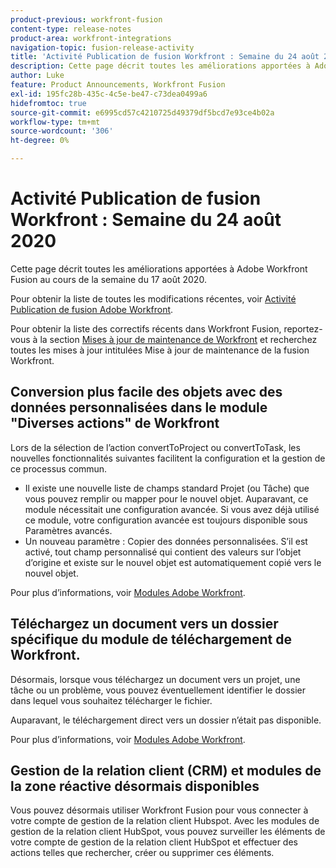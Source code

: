 ```yaml
---
product-previous: workfront-fusion
content-type: release-notes
product-area: workfront-integrations
navigation-topic: fusion-release-activity
title: 'Activité Publication de fusion Workfront : Semaine du 24 août 2020'''
description: Cette page décrit toutes les améliorations apportées à Adobe Workfront Fusion au cours de la semaine du 17 août 2020.
author: Luke
feature: Product Announcements, Workfront Fusion
exl-id: 195fc28b-435c-4c5e-be47-c73dea0499a6
hidefromtoc: true
source-git-commit: e6995cd57c4210725d49379df5bcd7e93ce4b02a
workflow-type: tm+mt
source-wordcount: '306'
ht-degree: 0%

---
```


# Activité Publication de fusion Workfront : Semaine du 24 août 2020

Cette page décrit toutes les améliorations apportées à Adobe Workfront Fusion au cours de la semaine du 17 août 2020.

Pour obtenir la liste de toutes les modifications récentes, voir [Activité Publication de fusion Adobe Workfront](../../../../../product-announcements/product-releases/fusion-release-activity/fusion-release-activity.md).

Pour obtenir la liste des correctifs récents dans Workfront Fusion, reportez-vous à la section [Mises à jour de maintenance de Workfront](https://experienceleague.adobe.com/docs/workfront-known-issues/releases/current-updates.html) et recherchez toutes les mises à jour intitulées Mise à jour de maintenance de la fusion Workfront.

## Conversion plus facile des objets avec des données personnalisées dans le module &quot;Diverses actions&quot; de Workfront

Lors de la sélection de l’action convertToProject ou convertToTask, les nouvelles fonctionnalités suivantes facilitent la configuration et la gestion de ce processus commun.

* Il existe une nouvelle liste de champs standard Projet (ou Tâche) que vous pouvez remplir ou mapper pour le nouvel objet. Auparavant, ce module nécessitait une configuration avancée. Si vous avez déjà utilisé ce module, votre configuration avancée est toujours disponible sous Paramètres avancés.
* Un nouveau paramètre : Copier des données personnalisées. S’il est activé, tout champ personnalisé qui contient des valeurs sur l’objet d’origine et existe sur le nouvel objet est automatiquement copié vers le nouvel objet.

Pour plus d’informations, voir [Modules Adobe Workfront](../../../../../workfront-fusion/apps-and-their-modules/workfront-modules.md).

## Téléchargez un document vers un dossier spécifique du module de téléchargement de Workfront.

Désormais, lorsque vous téléchargez un document vers un projet, une tâche ou un problème, vous pouvez éventuellement identifier le dossier dans lequel vous souhaitez télécharger le fichier.

Auparavant, le téléchargement direct vers un dossier n’était pas disponible.

Pour plus d’informations, voir [Modules Adobe Workfront](../../../../../workfront-fusion/apps-and-their-modules/workfront-modules.md).

## Gestion de la relation client (CRM) et modules de la zone réactive désormais disponibles

Vous pouvez désormais utiliser Workfront Fusion pour vous connecter à votre compte de gestion de la relation client Hubspot. Avec les modules de gestion de la relation client HubSpot, vous pouvez surveiller les éléments de votre compte de gestion de la relation client HubSpot et effectuer des actions telles que rechercher, créer ou supprimer ces éléments.
